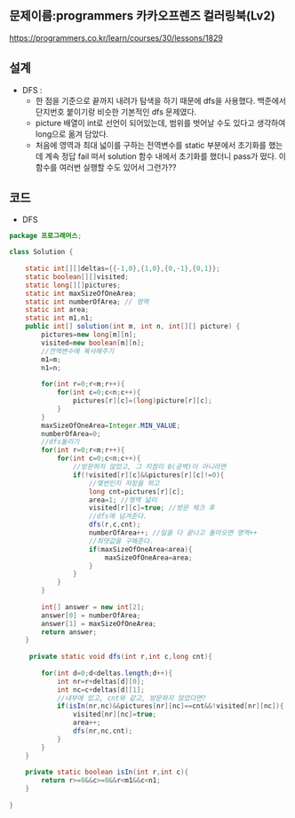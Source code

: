 <h2>문제이름:programmers 카카오프렌즈 컬러링북(Lv2)  </h2>

https://programmers.co.kr/learn/courses/30/lessons/1829

<h2>설계</h2>

- DFS : 
  - 한 점을 기준으로 끝까지 내려가 탐색을 하기 때문에 dfs을 사용했다.  백준에서 단지번호 붙이기랑 비슷한 기본적인 dfs 문제였다. 
  - picture 배열이 int로 선언이 되어있는데, 범위를 벗어날 수도 있다고 생각하여 long으로 옮겨 담았다.
  - 처음에 영역과 최대 넓이를 구하는 전역변수를 static 부분에서 초기화를 했는데 계속 정답 fail 떠서 solution 함수 내에서 초기화를 했더니 pass가 떴다. 이 함수를 여러번 실행할 수도 있어서 그런가??

<h2>코드</h2>

- DFS

```java
package 프로그래머스;

class Solution {
    
    static int[][]deltas={{-1,0},{1,0},{0,-1},{0,1}};
    static boolean[][]visited;
    static long[][]pictures;
    static int maxSizeOfOneArea;
    static int numberOfArea; // 영역
    static int area;
    static int m1,n1;
    public int[] solution(int m, int n, int[][] picture) {
        pictures=new long[m][n];
        visited=new boolean[m][n];
        //전역변수에 복사해주기
        m1=m;
        n1=n;
        
        for(int r=0;r<m;r++){
            for(int c=0;c<n;c++){
                pictures[r][c]=(long)picture[r][c];
            }
        }
        maxSizeOfOneArea=Integer.MIN_VALUE;
        numberOfArea=0;
        //dfs돌리기
        for(int r=0;r<m;r++){
            for(int c=0;c<n;c++){
                //방문하지 않았고, 그 지점이 0(공백)이 아니라면
                if(!visited[r][c]&&pictures[r][c]!=0){
                    //몇번인지 저장을 하고 
                    long cnt=pictures[r][c];
                    area=1; //영역 넓이 
                    visited[r][c]=true; //방문 체크 후
                    //dfs에 넘겨준다.
                    dfs(r,c,cnt);
                    numberOfArea++; //일을 다 끝나고 돌아오면 영역++
                    //최댓값을 구해준다.
                    if(maxSizeOfOneArea<area){
                        maxSizeOfOneArea=area;
                    }
                } 
            }
        }
        
        int[] answer = new int[2];
        answer[0] = numberOfArea;
        answer[1] = maxSizeOfOneArea;
        return answer;
    }
    
     private static void dfs(int r,int c,long cnt){
        
        for(int d=0;d<deltas.length;d++){
            int nr=r+deltas[d][0];
            int nc=c+deltas[d][1];
            //내부에 있고, cnt와 같고, 방문하지 않았다면?
            if(isIn(nr,nc)&&pictures[nr][nc]==cnt&&!visited[nr][nc]){
                visited[nr][nc]=true;
                area++;
                dfs(nr,nc,cnt);
            }
        }
    }
    
    private static boolean isIn(int r,int c){
        return r>=0&&c>=0&&r<m1&&c<n1;
    }
    
}
```

